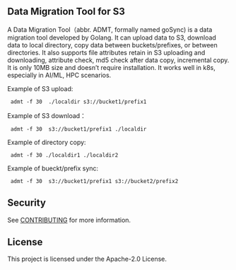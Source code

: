 ## Data Migration Tool for S3

A Data Migration Tool（abbr. ADMT, formally named goSync) is a data migration tool developed by Golang. It can upload data to S3, download  data to local directory, copy data between buckets/prefixes, or between directories. 
It  also supports file attributes retain in S3 uploading and downloading, attribute check, md5 check after data copy, incremental copy.
It is only 10MB size and doesn’t require installation. It works well in k8s, especially in AI/ML, HPC scenarios.


Example of S3 upload:

     admt -f 30  ./localdir s3://bucket1/prefix1 
     
Example of S3 download：

     admt -f 30  s3://bucket1/prefix1 ./localdir 
    
Example of directory copy:

     admt -f 30 ./localdir1 ./localdir2 
   
Example of bueckt/prefix sync:
     
     admt -f 30  s3://bucket1/prefix1 s3://bucket2/prefix2


## Security

See [CONTRIBUTING](CONTRIBUTING.md#security-issue-notifications) for more information.

## License

This project is licensed under the Apache-2.0 License.

